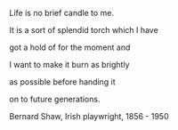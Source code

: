 
Life is no brief candle to me.

It is a sort of splendid torch which I have

got a hold of for the moment and

I want to make it burn as brightly

as possible before handing it

on to future generations.

Bernard Shaw, Irish playwright, 1856 - 1950

<!-- [![Hai Liang Wang's GitHub stats](https://github-readme-stats.vercel.app/api?username=hailiang-wang&show_icons=true&theme=tokyonight)](https://pre-angel.com/peoples/hailiang-wang/) -->
